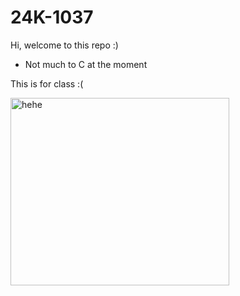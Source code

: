 # 24K-1037
Hi, welcome to this repo :)
* Not much to C at the moment
  
This is for class :(

<img src="https://i.redd.it/f3iptbwir7991.png" alt="hehe" width="350" height="300">



